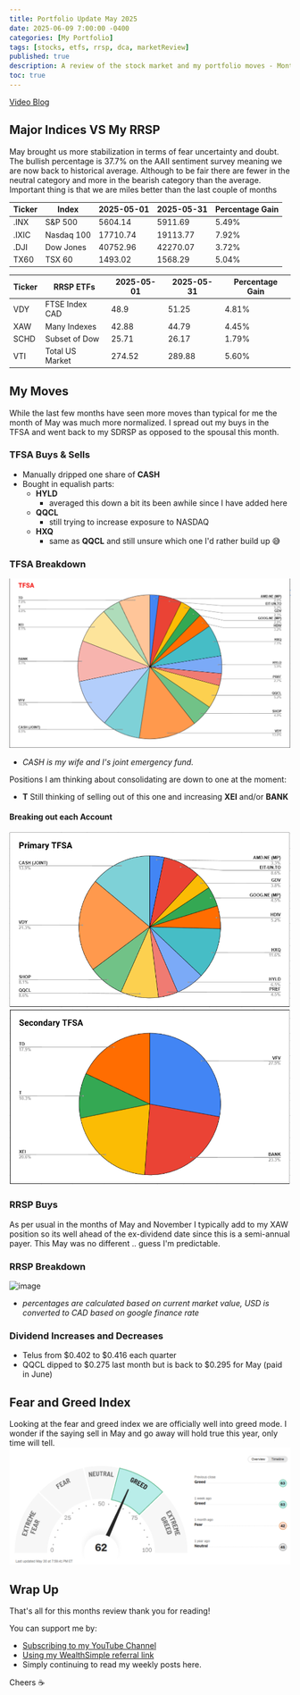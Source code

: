 ```yaml
---
title: Portfolio Update May 2025
date: 2025-06-09 7:00:00 -0400
categories: [My Portfolio]
tags: [stocks, etfs, rrsp, dca, marketReview]
published: true
description: A review of the stock market and my portfolio moves - Month 9
toc: true
---
```


[Video Blog](https://www.youtube.com/watch?v=ymkFZdG2xRY)

## Major Indices VS My RRSP

May brought us more stabilization in terms of fear uncertainty and doubt. The bullish percentage is 37.7% on the AAII sentiment survey meaning we are now back to historical average. Although to be fair there are fewer in the neutral category and more in the bearish category than the average. Important thing is that we are miles better than the last couple of months

  | **Ticker** | **Index**  | **2025-05-01** | **2025-05-31** | **Percentage Gain** |
  | ---------- | ---------- | -------------- | -------------- | ------------------- |
  | .INX       | S&P 500    | 5604.14        | 5911.69        | 5.49%               |
  | .IXIC      | Nasdaq 100 | 17710.74       | 19113.77       | 7.92%               |
  | .DJI       | Dow Jones  | 40752.96       | 42270.07       | 3.72%               |
  | TX60       | TSX 60     | 1493.02        | 1568.29        | 5.04%               |

  | **Ticker** | **RRSP ETFs**   | **2025-05-01** | **2025-05-31** | **Percentage Gain** |
  | ---------- | --------------- | -------------- | -------------- | ------------------- |
  | VDY        | FTSE Index CAD  | 48.9           | 51.25          | 4.81%               |
  | XAW        | Many Indexes    | 42.88          | 44.79          | 4.45%               |
  | SCHD       | Subset of Dow   | 25.71          | 26.17          | 1.79%               |
  | VTI        | Total US Market | 274.52         | 289.88         | 5.60%               |

## My Moves
While the last few months have seen more moves than typical for me the month of May was much more normalized. I spread out my buys in the TFSA and went back to my SDRSP as opposed to the spousal this month.

### TFSA Buys & Sells
  - Manually dripped one share of **CASH**
  - Bought in equalish parts:
    - **HYLD**
      - averaged this down a bit its been awhile since I have added here
    - **QQCL**
      - still trying to increase exposure to NASDAQ
    - **HXQ**
      - same as **QQCL** and still unsure which one I'd rather build up 😅

### TFSA Breakdown
![image](/assets/2025/2025-06-09-tfsa.PNG)
  - *CASH is my wife and I's joint emergency fund.*

Positions I am thinking about consolidating are down to one at the moment:
  - **T** Still thinking of selling out of this one and increasing **XEI** and/or **BANK**

#### Breaking out each Account
![image](/assets/2025/2025-06-09-primary-tfsa.PNG)
![image](/assets/2025/2025-06-09-secondary-tfsa.PNG)

### RRSP Buys
As per usual in the months of May and November I typically add to my XAW position so its well ahead of the ex-dividend date since this is a semi-annual payer. This May was no different .. guess I'm predictable.

### RRSP Breakdown
![image](/assets/2025/2025-06-06-rrsp.PNG)
- *percentages are calculated based on current market value, USD is converted to CAD based on google finance rate*

### Dividend Increases and Decreases
- Telus from $0.402 to $0.416 each quarter
- QQCL dipped to $0.275 last month but is back to $0.295 for May (paid in June)  

## Fear and Greed Index
Looking at the fear and greed index we are officially well into greed mode. I wonder if the saying sell in May and go away will hold true this year, only time will tell.
![image](/assets/2025/2025-06-09-fear-and-greed.PNG)

## Wrap Up

That's all for this months review thank you for reading!

You can support me by:
- [Subscribing to my YouTube Channel](https://www.youtube.com/@FinancialFreedomAnOdyssey?sub_confirmation=1)
- [Using my WealthSimple referral link](https://my.wealthsimple.com/app/public/trade-referral-signup?code=VUGTXQ)
- Simply continuing to read my weekly posts here.

Cheers ☕